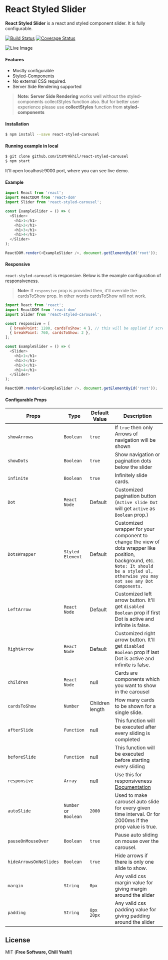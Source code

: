 # React Styled Slider
**React Styled Slider** is a react and styled component slider. It is fully configurable.

[![Build Status](https://travis-ci.org/ItsMrAkhil/react-styled-carousel.svg?branch=master)](https://travis-ci.org/ItsMrAkhil/react-styled-carousel)
[![Coverage Status](https://coveralls.io/repos/github/ItsMrAkhil/react-styled-carousel/badge.svg?branch=coveralls)](https://coveralls.io/github/ItsMrAkhil/react-styled-carousel?branch=coveralls)

![Live Image](https://res.cloudinary.com/dzfragjmc/image/upload/v1519651815/ezgif-5-efffafcdbd_skf8yd.gif)

#### Features
  - Mostly configurable
  - Styled-Components
  - No external CSS required.
  - Server Side Rendering supported

> **Note:**  **Server Side Rendering** works well without the styled-components collectStyles function also. But for better user experience please use **collectStyles** function from **styled-components**

#### Installation
```sh
$ npm install --save react-styled-carousel
```

#### Running example in local
```sh
$ git clone github.com/itsMrAkhil/react-styled-carousel
$ npm start
```
It'll open localhost:9000 port, where you can see live demo.

#### Example
```js
import React from 'react';
import ReactDOM from 'react-dom'
import Slider from 'react-styled-carousel';

const ExampleSlider = () => (
  <Slider>
    <h1>1</h1>
    <h1>2</h1>
    <h1>3</h1>
    <h1>4</h1>
  </Slider>
);

ReactDOM.render(<ExampleSlider />, document.getElementById('root'));
```

#### Responsive
`react-styled-carousel` is responsive. Below is the example configuration of responsiveness.

> **Note:** If `responsive` prop is provided then, it'll override the cardsToShow prop. In other words cardsToShow will not work.

```js
import React from 'react';
import ReactDOM from 'react-dom'
import Slider from 'react-styled-carousel';

const responsive = [
  { breakPoint: 1280, cardsToShow: 4 }, // this will be applied if screen size is greater than 1280px. cardsToShow will become 4.
  { breakPoint: 760, cardsToShow: 2 },
];

const ExampleSlider = () => (
  <Slider>
    <h1>1</h1>
    <h1>2</h1>
    <h1>3</h1>
    <h1>4</h1>
  </Slider>
);

ReactDOM.render(<ExampleSlider />, document.getElementById('root'));
```

#### Configurable Props
Props | Type | Default Value | Description
----- | ---- | ------------- | -----------
`showArrows` | `Boolean` | `true` | If `true` then only Arrows of navigation will be shown
`showDots` | `Boolean` | `true` | Show navigation or pagination dots below the slider
`infinite` | `Boolean` | `true` | Infinitely slide cards.
`Dot` | `React Node` | Default | Customized pagination button (`Active slide Dot` will get `active` as `Boolean` prop.)
`DotsWrapper` | `Styled Element` | Default | Customized wrapper for your <Dot /> component to change the view of dots wrapper like position, background, etc. `Note: It should be a styled ul, otherwise you may not see any Dot Components.`
`LeftArrow` | `React Node` | Default | Customized left arrow button. It'll get `disabled Boolean` prop if first Dot is active and infinite is false.
`RightArrow` | `React Node` | Default | Customized right arrow button. It'll get `disabled Boolean` prop if last Dot is active and infinite is false.
`children` | `React Node` | null | Cards are components which you want to show in the carousel
`cardsToShow` | `Number` | Children length | How many cards to be shown for a single slide.
`afterSlide` | `Function` | null | This function will be executed after every sliding is completed
`beforeSlide` | `Function` | null | This function will be executed before starting every sliding
`responsive` | `Array` | null | Use this for responsiveness [Documentation](#responsive)
`autoSlide` | `Number` or `Boolean` | `2000` | Used to make carousel auto slide for every given time interval. Or for 2000ms if the prop value is true.
`pauseOnMouseOver`| `Boolean` | `true` | Pause auto sliding on mouse over the carousel.
`hideArrowsOnNoSlides` | `Boolean` | `true` | Hide arrows if there is only one slide to show.
`margin`| `String` | `0px` | Any valid css margin value for giving margin around the slider
`padding` | `String` | `0px 20px` | Any valid css padding value for giving padding around the slider

License
----
MIT (**Free Software, Chill Yeah!**)
